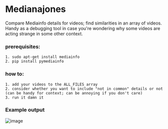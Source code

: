 # Medianajones
Compare Mediainfo details for videos; find similarities in an array of videos. Handy as a debugging tool in case you're wondering why some videos are acting strange in some other context.


### prerequisites:
    1. sudo apt-get install mediainfo
    2. pip install pymediainfo


### how to:
    1. add your videos to the ALL_FILES array
    2. consider whether you want to include "not in common" details or not (can be handy for context; can be annoying if you don't care)
    3. run it damn it

### Example output
![image](https://user-images.githubusercontent.com/120788835/215189129-83e4b95c-212c-4b9f-a181-20b2899b8aff.png)
